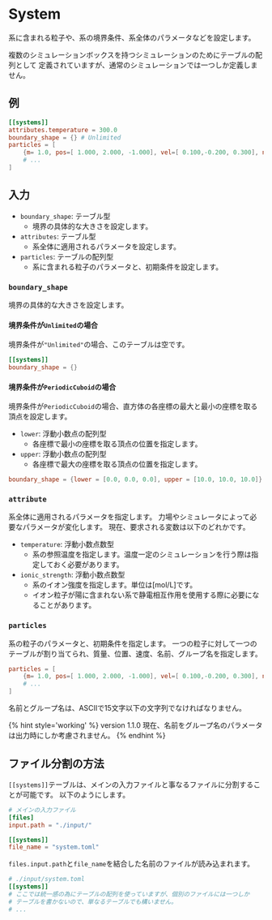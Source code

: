 # System

系に含まれる粒子や、系の境界条件、系全体のパラメータなどを設定します。

複数のシミュレーションボックスを持つシミュレーションのためにテーブルの配列として
定義されていますが、通常のシミュレーションでは一つしか定義しません。

## 例

```toml
[[systems]]
attributes.temperature = 300.0
boundary_shape = {} # Unlimited
particles = [
    {m= 1.0, pos=[ 1.000, 2.000, -1.000], vel=[ 0.100,-0.200, 0.300], name="CA", group="A"},
    # ...
]
```

## 入力

- `boundary_shape`: テーブル型
  - 境界の具体的な大きさを設定します。
- `attributes`: テーブル型
  - 系全体に適用されるパラメータを設定します。
- `particles`: テーブルの配列型
  - 系に含まれる粒子のパラメータと、初期条件を設定します。

### `boundary_shape`

境界の具体的な大きさを設定します。

#### 境界条件が`Unlimited`の場合

境界条件が`"Unlimited"`の場合、このテーブルは空です。

```toml
[[systems]]
boundary_shape = {}
```

#### 境界条件が`PeriodicCuboid`の場合

境界条件が`PeriodicCuboid`の場合、直方体の各座標の最大と最小の座標を取る頂点を設定します。

- `lower`: 浮動小数点の配列型
  - 各座標で最小の座標を取る頂点の位置を指定します。
- `upper`: 浮動小数点の配列型
  - 各座標で最大の座標を取る頂点の位置を指定します。

```toml
boundary_shape = {lower = [0.0, 0.0, 0.0], upper = [10.0, 10.0, 10.0]}
```

### `attribute`

系全体に適用されるパラメータを指定します。
力場やシミュレータによって必要なパラメータが変化します。
現在、要求される変数は以下のどれかです。

- `temperature`: 浮動小数点数型
  - 系の参照温度を指定します。温度一定のシミュレーションを行う際は指定しておく必要があります。
- `ionic_strength`: 浮動小数点数型
  - 系のイオン強度を指定します。単位は[mol/L]です。
  - イオン粒子が陽に含まれない系で静電相互作用を使用する際に必要になることがあります。

### `particles`

系の粒子のパラメータと、初期条件を指定します。
一つの粒子に対して一つのテーブルが割り当てられ、質量、位置、速度、名前、グループ名を指定します。

```toml
particles = [
    {m= 1.0, pos=[ 1.000, 2.000, -1.000], vel=[ 0.100,-0.200, 0.300], name="CA", group="A"},
    # ...
]
```

名前とグループ名は、ASCIIで15文字以下の文字列でなければなりません。

{% hint style='working' %}
version 1.1.0 現在、名前をグループ名のパラメータは出力時にしか考慮されません。
{% endhint %}

## ファイル分割の方法

`[[systems]]`テーブルは、メインの入力ファイルと事なるファイルに分割することが可能です。
以下のようにします。

```toml
# メインの入力ファイル
[files]
input.path = "./input/"

[[systems]]
file_name = "system.toml"
```

`files.input.path`と`file_name`を結合した名前のファイルが読み込まれます。

```toml
# ./input/system.toml
[[systems]]
# ここでは統一感の為にテーブルの配列を使っていますが、個別のファイルには一つしか
# テーブルを書かないので、単なるテーブルでも構いません。
# ...
```


